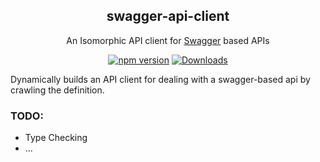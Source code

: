 <h2 align="center">swagger-api-client</h2>

<p align="center">
An Isomorphic API client for <a href="http://swagger.io/"target="_blank">Swagger</a> based APIs</a>
</p>

<p align="center">
  <a href="http://badge.fury.io/js/swagger-api-client"><img alt="npm version" src="https://badge.fury.io/js/swagger-api-client.svg?1.3.1"></a>
  <a href="https://npmjs.org/package/swagger-api-client"><img alt="Downloads" src="http://img.shields.io/npm/dm/swagger-api-client.svg?1.3.1"></a>
</p>

Dynamically builds an API client for dealing with a swagger-based api by crawling the definition.

### TODO:
- Type Checking
- ...
